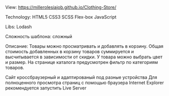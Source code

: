 View: https://millerolesiajob.github.io/Clothing-Store/

Technology:
HTML5
CSS3
SCSS
Flex-box
JavaScript

Libs:
Lodash

Сложность шаблона: сложный

Описание:
Товары можно просматривать и добавлять в корзину.
Общая стоимость добавленных в корзину товаров суммируется и высчитывается в зависимости от скидки.
У товара можно выбрать цвет и размер.
На странице каталога предусмотрен фильтр по категориям товаров.


Сайт кроссбраузерный и адаптированый под разные устройства
Для полноценного просмотра страниц c помощью браузера Internet Explorer рекомендуется запустить Live Server


